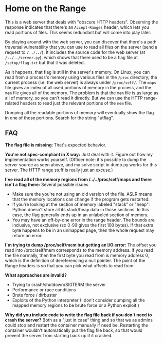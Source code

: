 # Home on the Range

This is a web server that deals with "obscure HTTP headers". Observing the response indicates that
there's an `Accept-Ranges` header, which lets you read portions of files. This seems redundant but will
come into play later.

By playing around with the web server, you can discover that there's a path traversal vulnerability
that you can use to read all files on the server (send a request to `/../../`). It includes the
source code for the web server (at `/../../server.py`), which shows that there used to be a flag
file at `/setup/flag.txt` but that it was deleted.

As it happens, that flag is still in the server's memory. On Linux, you can read from a process's memory
using various files in the `/proc` directory; the current process (i.e. the web server) is always under
`/proc/self/`. The `maps` file gives an index of all used portions of memory in the process, and the `mem` file
gives all of the memory. The problem is that the `mem` file is as large as all of memory, so you can't read
it directly. But we can use the HTTP range-related headers to read just the relevant portions of the `mem` file.

Dumping all the readable portions of memory will eventually show the flag in one of those portions. Search for
the string "utflag".

## FAQ

**The flag file is missing**: That's expected behavior.

**You're not spec-compliant in X way:** Just deal with it. Figure out how my implementation works yourself.
(Officer note: it's possible to dump the server source as seen above, and my solve script in dump.py works for this server.
The HTTP range stuff is really just an excuse.)

**I've read all of the memory regions from /../../proc/self/maps and there isn't a flag there:** Several possible issues.

* Make sure the you're not using an old version of the file. ASLR means that the memory locations can change if the program gets restarted.
* If you're looking at the section of memory labeled "stack" or "heap": Python doesn't store all its stack/heap data in those sections. In this case, the flag generally ends up in an unlabeled section of memory.
* You may have an off-by-one error in the range header. The bounds are inclusive, not exclusive (so 0-99 gives the first 100 bytes). If that extra byte happens to be in an unmapped page, then the whole request may return an error.

**I'm trying to dump /proc/self/mem but getting an I/O error:** The offset you read into /proc/self/mem corresponds to the memory address. If you read the file normally, then the first byte you read from is memory address 0, which is the definition of dereferencing a null pointer. The point of the Range headers is so that you can pick what offsets to read from.

**What approaches are invalid?**

* Trying to crash/shutdown/SIGTERM the server
* Performance or race conditions
* Brute force / dirbuster
* Exploits of the Python interpreter
(I don't consider dumping all the mapped memory regions to be brute force or a Python exploit.)

**Why did you include code to write the flag file back if you don't need to crash the server?** Both as a "just in case" thing and so that we as admins could stop and restart the container manually if need be. Restarting the container wouldn't automatically put the flag file back, so that would prevent the server from starting back up if it crashed.